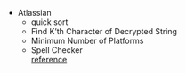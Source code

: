 - Atlassian  
    - quick sort  
    - Find K’th Character of Decrypted String  
    - Minimum Number of Platforms  
    - Spell Checker  
    [reference](https://www.ambitionbox.com/interviews/atlassian-interview-questions)  